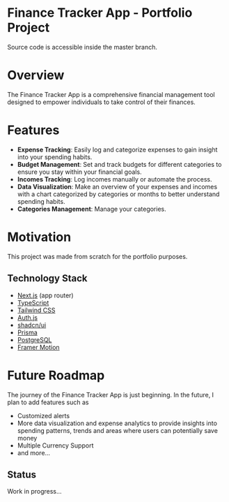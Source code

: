 # Finance Tracker App - Portfolio Project
Source code is accessible inside the master branch.

# Overview
The Finance Tracker App is a comprehensive financial management tool designed to empower individuals to take control of their finances.

# Features
* __Expense Tracking__: Easily log and categorize expenses to gain insight into your spending habits.
* __Budget Management__: Set and track budgets for different categories to ensure you stay within your financial goals.
* __Incomes Tracking__: Log incomes manually or automate the process.
* __Data Visualization__: Make an overview of your expenses and incomes with a chart categorized by categories or months to better understand spending habits.
* __Categories Management__: Manage your categories.

# Motivation
This project was made from scratch for the portfolio purposes.


## Technology Stack
* [Next.js](https://nextjs.org/) (app router)
* [TypeScript](https://www.typescriptlang.org/)
* [Tailwind CSS](https://tailwindcss.com/)
* [Auth.js](https://authjs.dev/?_gl=1*1w56pfq*_gcl_au*MTI3NTYyNjgxMS4xNzA4OTYwNjM1)
* [shadcn/ui](https://ui.shadcn.com/)
* [Prisma](https://www.prisma.io/)
* [PostgreSQL](https://www.postgresql.org/)
* [Framer Motion](https://www.framer.com/motion/)


# Future Roadmap
The journey of the Finance Tracker App is just beginning. In the future, I plan to add features such as 
* Customized alerts
* More data visualization and expense analytics to provide insights into spending patterns, trends and areas where users can potentially save money
* Multiple Currency Support
* and more...

## Status
Work in progress...
